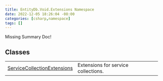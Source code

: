 ```yaml
---
title: EntityDb.Void.Extensions Namespace
date: 2022-12-05 18:26:04 -08:00
categories: [csharp,namespace]
tags: []
---
```


Missing Summary Doc!
## Classes
<table><tr><td><a href='/posts/csharp.class.entitydb.void.extensions.servicecollectionextensions/'>ServiceCollectionExtensions</a></td><td>
Extensions for service collections.
</td></tr></table>
